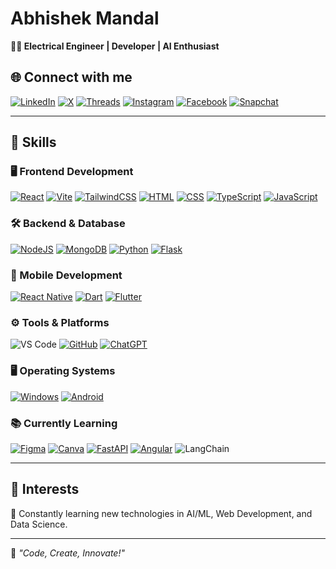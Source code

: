 <h1>Abhishek Mandal</h1>

<p>
    <b>👨‍💻 Electrical Engineer | Developer | AI Enthusiast</b>
</p>

## 🌐 Connect with me

[![LinkedIn](https://custom-icon-badges.demolab.com/badge/LinkedIn-0A66C2?logo=linkedin-white&logoColor=fff)](https://www.linkedin.com/in/abhishek-mandal-7676162b7?utm_source=share&utm_campaign=share_via&utm_content=profile&utm_medium=android_app)
[![X](https://img.shields.io/twitter/follow/:Abhishekepic01)](https://x.com/Abhishekepic01?t=nsdlGJOXvv4RABlgTlP4Kg&s=09)
[![Threads](https://img.shields.io/badge/Threads-000000?logo=Threads&logoColor=white)](#)
[![Instagram](https://img.shields.io/badge/Instagram-%23E4405F.svg?logo=Instagram&logoColor=white)](https://www.instagram.com/1abhishek_mandal/)
[![Facebook](https://img.shields.io/badge/Facebook-%231877F2.svg?logo=Facebook&logoColor=white)](https://www.facebook.com/share/191tev5HY2/)
[![Snapchat](https://img.shields.io/badge/-Snapchat-FFFC00?logo=snapchat&logoColor=black&style=for-the-badge/follow/:Abhishek)]()

---

## 🚀 Skills

### 🖥️ Frontend Development  

[![React](https://img.shields.io/badge/React-%2320232a.svg?logo=react&logoColor=%2361DAFB)](#)
[![Vite](https://img.shields.io/badge/Vite-646CFF?logo=vite&logoColor=fff)](#)
[![TailwindCSS](https://img.shields.io/badge/Tailwind%20CSS-%2338B2AC.svg?logo=tailwind-css&logoColor=white)](#)
[![HTML](https://img.shields.io/badge/HTML-%23E34F26.svg?logo=html5&logoColor=white)](#)
[![CSS](https://img.shields.io/badge/CSS-1572B6?logo=css3&logoColor=fff)](#)
[![TypeScript](https://img.shields.io/badge/TypeScript-3178C6?logo=typescript&logoColor=fff)](#)
[![JavaScript](https://img.shields.io/badge/JavaScript-F7DF1E?logo=javascript&logoColor=000)](#)

### 🛠 Backend & Database  

[![NodeJS](https://img.shields.io/badge/Node.js-6DA55F?logo=node.js&logoColor=white)](#)
[![MongoDB](https://img.shields.io/badge/MongoDB-%234ea94b.svg?logo=mongodb&logoColor=white)](#)
[![Python](https://img.shields.io/badge/Python-3776AB?logo=python&logoColor=fff)](#)
[![Flask](https://img.shields.io/badge/Flask-000?logo=flask&logoColor=fff)](#)

### 📱 Mobile Development  

[![React Native](https://img.shields.io/badge/React_Native-%2320232a.svg?logo=react&logoColor=%2361DAFB)](#)
[![Dart](https://img.shields.io/badge/Dart-%230175C2.svg?logo=dart&logoColor=white)](#)
[![Flutter](https://img.shields.io/badge/Flutter-02569B?logo=flutter&logoColor=fff)](#)

### ⚙️ Tools & Platforms 

![VS Code](https://img.shields.io/badge/-VS%20Code-007ACC?logo=visualstudiocode&logoColor=white&style=for-the-badge/)
[![GitHub](https://img.shields.io/badge/GitHub-%23121011.svg?logo=github&logoColor=white)](#)
[![ChatGPT](https://img.shields.io/badge/ChatGPT-74aa9c?logo=openai&logoColor=white)](#)

### 🖥️ Operating Systems  

[![Windows](https://custom-icon-badges.demolab.com/badge/Windows-0078D6?logo=windows11&logoColor=white)](#)
[![Android](https://img.shields.io/badge/Android-3DDC84?logo=android&logoColor=white)](#)

### 📚 Currently Learning  

[![Figma](https://img.shields.io/badge/Figma-F24E1E?logo=figma&logoColor=white)](#)
[![Canva](https://img.shields.io/badge/Canva-%2300C4CC.svg?&logo=Canva&logoColor=white)](#)
[![FastAPI](https://img.shields.io/badge/FastAPI-009485.svg?logo=fastapi&logoColor=white)](#)
[![Angular](https://img.shields.io/badge/Angular-%23DD0031.svg?logo=angular&logoColor=white)](#)
![LangChain](https://img.shields.io/badge/-LangChain-FF9900?logo=langchain&logoColor=white&style=for-the-badge/)

---

## 📖 Interests  

🌱 Constantly learning new technologies in AI/ML, Web Development, and Data Science.

---

📌 _"Code, Create, Innovate!"_
